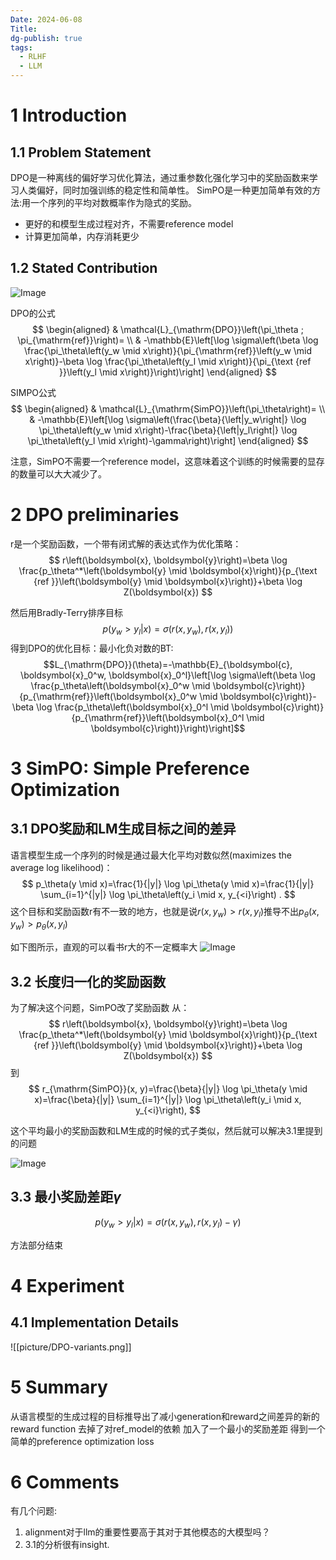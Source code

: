 ```yaml
---
Date: 2024-06-08
Title: 
dg-publish: true
tags:
  - RLHF
  - LLM
---
```


# 1 Introduction

## 1.1 Problem Statement

DPO是一种离线的偏好学习优化算法，通过重参数化强化学习中的奖励函数来学习人类偏好，同时加强训练的稳定性和简单性。 SimPO是一种更加简单有效的方法:用一个序列的平均对数概率作为隐式的奖励。 
- 更好的和模型生成过程对齐，不需要reference model 
- 计算更加简单，内存消耗更少 

## 1.2 Stated Contribution
![Image](https://pic4.zhimg.com/80/v2-fe6ded1590b23ee9da45724848128c1a.png)

DPO的公式
$$
\begin{aligned}
& \mathcal{L}_{\mathrm{DPO}}\left(\pi_\theta ; \pi_{\mathrm{ref}}\right)= \\
& -\mathbb{E}\left[\log \sigma\left(\beta \log \frac{\pi_\theta\left(y_w \mid x\right)}{\pi_{\mathrm{ref}}\left(y_w \mid x\right)}-\beta \log \frac{\pi_\theta\left(y_l \mid x\right)}{\pi_{\text {ref }}\left(y_l \mid x\right)}\right)\right]
\end{aligned}
$$

SIMPO公式
$$
\begin{aligned}
& \mathcal{L}_{\mathrm{SimPO}}\left(\pi_\theta\right)= \\
& -\mathbb{E}\left[\log \sigma\left(\frac{\beta}{\left|y_w\right|} \log \pi_\theta\left(y_w \mid x\right)-\frac{\beta}{\left|y_l\right|} \log \pi_\theta\left(y_l \mid x\right)-\gamma\right)\right]
\end{aligned}
$$

注意，SimPO不需要一个reference model，这意味着这个训练的时候需要的显存的数量可以大大减少了。 



# 2 DPO preliminaries
r是一个奖励函数，一个带有闭式解的表达式作为优化策略：
$$
r\left(\boldsymbol{x}, \boldsymbol{y}\right)=\beta \log \frac{p_\theta^*\left(\boldsymbol{y} \mid \boldsymbol{x}\right)}{p_{\text {ref }}\left(\boldsymbol{y} \mid \boldsymbol{x}\right)}+\beta \log Z(\boldsymbol{x})
$$

然后用Bradly-Terry排序目标 
$$
p(y_{w}> y_{l}|x) = \sigma(r(x,y_{w}),r(x,y_{l}))
$$
得到DPO的优化目标：最小化负对数的BT:
$$L_{\mathrm{DPO}}(\theta)=-\mathbb{E}_{\boldsymbol{c}, \boldsymbol{x}_0^w, \boldsymbol{x}_0^l}\left[\log \sigma\left(\beta \log \frac{p_\theta\left(\boldsymbol{x}_0^w \mid \boldsymbol{c}\right)}{p_{\mathrm{ref}}\left(\boldsymbol{x}_0^w \mid \boldsymbol{c}\right)}-\beta \log \frac{p_\theta\left(\boldsymbol{x}_0^l \mid \boldsymbol{c}\right)}{p_{\mathrm{ref}}\left(\boldsymbol{x}_0^l \mid \boldsymbol{c}\right)}\right)\right]$$


# 3 SimPO: Simple Preference Optimization

## 3.1 DPO奖励和LM生成目标之间的差异
语言模型生成一个序列的时候是通过最大化平均对数似然(maximizes the average log likelihood)：
$$
p_\theta(y \mid x)=\frac{1}{|y|} \log \pi_\theta(y \mid x)=\frac{1}{|y|} \sum_{i=1}^{|y|} \log \pi_\theta\left(y_i \mid x, y_{<i}\right) .
$$
这个目标和奖励函数r有不一致的地方，也就是说$r(x,y_{w})>r(x,y_{l})$推导不出$p_{\theta}(x,y_{w})>p_{\theta}(x,y_{l})$

如下图所示，直观的可以看书r大的不一定概率大 
![Image](https://pic4.zhimg.com/80/v2-86bdee4ffd2f6caf65b627faf61f0141.png)

## 3.2 长度归一化的奖励函数

为了解决这个问题，SimPO改了奖励函数
从：
$$
r\left(\boldsymbol{x}, \boldsymbol{y}\right)=\beta \log \frac{p_\theta^*\left(\boldsymbol{y} \mid \boldsymbol{x}\right)}{p_{\text {ref }}\left(\boldsymbol{y} \mid \boldsymbol{x}\right)}+\beta \log Z(\boldsymbol{x})
$$
到
$$
r_{\mathrm{SimPO}}(x, y)=\frac{\beta}{|y|} \log \pi_\theta(y \mid x)=\frac{\beta}{|y|} \sum_{i=1}^{|y|} \log \pi_\theta\left(y_i \mid x, y_{<i}\right),
$$

这个平均最小的奖励函数和LM生成的时候的式子类似，然后就可以解决3.1里提到的问题

![Image](https://pic4.zhimg.com/80/v2-84b65c3bc49e2a2dbf102880d0d4890d.png)

## 3.3 最小奖励差距$\gamma$

$$
p(y_{w}> y_{l}|x) = \sigma(r(x,y_{w}),r(x,y_{l})-\gamma)
$$

方法部分结束
# 4 Experiment
## 4.1 Implementation Details  

![[picture/DPO-variants.png]]
# 5 Summary

从语言模型的生成过程的目标推导出了减小generation和reward之间差异的新的reward function 
去掉了对ref_model的依赖
加入了一个最小的奖励差距
得到一个简单的preference optimization loss 
# 6 Comments
有几个问题:
1. alignment对于llm的重要性要高于其对于其他模态的大模型吗？
2. 3.1的分析很有insight.

